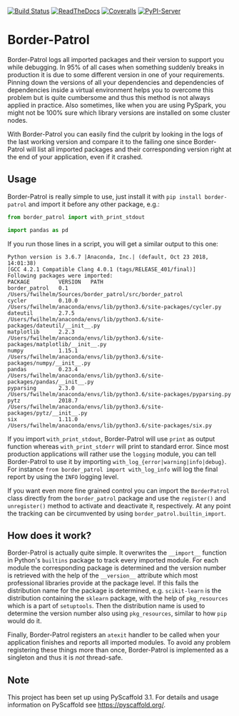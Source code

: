 [![Build Status](https://travis-ci.org/pyscaffold/border-patrol.svg?branch=master)](https://travis-ci.org/pyscaffold/border-patrol)
[![ReadTheDocs](https://readthedocs.org/projects/border-patrol/badge/?version=latest)](https://border-patrol.readthedocs.io/en/latest/?badge=latest)
[![Coveralls](https://img.shields.io/coveralls/github/pyscaffold/border-patrol/master.svg)](https://coveralls.io/r/pyscaffold/border-patrol)
[![PyPI-Server](https://img.shields.io/pypi/v/border-patrol.svg)](https://pypi.org/project/border-patrol/)

# Border-Patrol

Border-Patrol logs all imported packages and their version to support you while debugging. In 95% of all cases when
something suddenly breaks in production it is due to some different version in one of your requirements. Pinning down the
versions of all your dependencies and dependencies of dependencies inside a virtual environment helps you to overcome
this problem but is quite cumbersome and thus this method is not always applied in practice. Also sometimes, like when
you are using PySpark, you might not be 100% sure which library versions are installed on some cluster nodes.

With Border-Patrol you can easily find the culprit by looking in the logs of the last working version and compare it
to the failing one since Border-Patrol will list all imported packages and their corresponding version right at the
end of your application, even if it crashed.


## Usage

Border-Patrol is really simple to use, just install it with `pip install border-patrol`
and import it before any other package, e.g.:
```python
from border_patrol import with_print_stdout

import pandas as pd
```
If you run those lines in a script, you will get a similar output to this one:
```console
Python version is 3.6.7 |Anaconda, Inc.| (default, Oct 23 2018, 14:01:38)
[GCC 4.2.1 Compatible Clang 4.0.1 (tags/RELEASE_401/final)]
Following packages were imported:
PACKAGE         VERSION   PATH
border_patrol   0.1       /Users/fwilhelm/Sources/border_patrol/src/border_patrol
cycler          0.10.0    /Users/fwilhelm/anaconda/envs/lib/python3.6/site-packages/cycler.py
dateutil        2.7.5     /Users/fwilhelm/anaconda/envs/lib/python3.6/site-packages/dateutil/__init__.py
matplotlib      2.2.3     /Users/fwilhelm/anaconda/envs/lib/python3.6/site-packages/matplotlib/__init__.py
numpy           1.15.1    /Users/fwilhelm/anaconda/envs/lib/python3.6/site-packages/numpy/__init__.py
pandas          0.23.4    /Users/fwilhelm/anaconda/envs/lib/python3.6/site-packages/pandas/__init__.py
pyparsing       2.3.0     /Users/fwilhelm/anaconda/envs/lib/python3.6/site-packages/pyparsing.py
pytz            2018.7    /Users/fwilhelm/anaconda/envs/lib/python3.6/site-packages/pytz/__init__.py
six             1.11.0    /Users/fwilhelm/anaconda/envs/lib/python3.6/site-packages/six.py
```

If you import `with_print_stdout`, Border-Patrol will use `print` as output function whereas `with_print_stderr` will
print to standard error. Since most production applications will rather use the `logging` module, you can tell
Border-Patrol to use it by importing `with_log_{error|warning|info|debug}`.
For instance `from border_patrol import with_log_info` will log the final report by using the `INFO` logging level.

If you want even more fine grained control you can import the `BorderPatrol` class directly from the `border_patrol` package
and use the `register()` and `unregister()` method to activate and deactivate it, respectively. At any point the
tracking can be circumvented by using `border_patrol.builtin_import`.


## How does it work?

Border-Patrol is actually quite simple. It overwrites the `__import__` function in Python's `builtins` package to track
every imported module. For each module the corresponding package is determined and the version number is retrieved with
the help of the `__version__` attribute which most professional libraries provide at the package level. If this fails
the distribution name for the package is determined, e.g. `scikit-learn` is the distribution containing the `sklearn` package,
with the help of `pkg_resources` which is a part of `setuptools`. Then the distribution name is used to determine the
version number also using `pkg_resources`, similar to how `pip` would do it.

Finally, Border-Patrol registers an `atexit` handler to be called when your application finishes and
reports all imported modules. To avoid any problem registering these things more than once, Border-Patrol is implemented
as a singleton and thus it is *not* thread-safe.


## Note

This project has been set up using PyScaffold 3.1. For details and usage information on PyScaffold see https://pyscaffold.org/.
